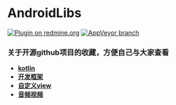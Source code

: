 # AndroidLibs
[![Plugin on redmine.org](https://img.shields.io/redmine/plugin/stars/redmine_xlsx_format_issue_exporter.svg)]()
[![AppVeyor branch](https://img.shields.io/appveyor/ci/gruntjs/grunt/master.svg)]()

### 关于开源github项目的收藏，方便自己与大家查看

* [**kotlin**](https://github.com/GuoYangGit/AndroidLibs/tree/master/kotlin)
* [**开发框架**](https://github.com/GuoYangGit/AndroidLibs/tree/master/%E6%A1%86%E6%9E%B6)
* [**自定义view**](https://github.com/GuoYangGit/AndroidLibs/tree/master/%E8%87%AA%E5%AE%9A%E4%B9%89view)
* [**音频视频**](https://github.com/GuoYangGit/AndroidLibs/tree/master/%E9%9F%B3%E9%A2%91%E8%A7%86%E9%A2%91)
